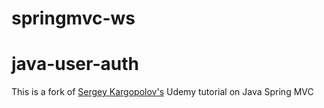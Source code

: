 # springmvc-ws

# java-user-auth

This is a fork of [Sergey Kargopolov's](https://github.com/simplyi/springmvc-ws) Udemy tutorial on Java Spring MVC
